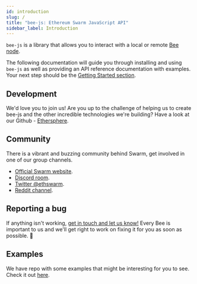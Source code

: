 ```yaml
---
id: introduction
slug: /
title: "bee-js: Ethereum Swarm JavaScript API"
sidebar_label: Introduction
---
```


`bee-js` is a library that allows you to interact with a local or remote [Bee node](https://docs.ethswarm.org/docs/).

The following documentation will guide you through installing and using `bee-js` as well as providing an API reference documentation with examples. Your next step should be the [Getting Started section](./getting-started).

## Development
We'd love you to join us! Are you up to the challenge of helping us to create bee-js and the other incredible technologies we're building? Have a look at our Github -  [Ethersphere](https://github.com/ethersphere).

## Community
There is a vibrant and buzzing community behind Swarm, get involved in one of our group channels.

- [Official Swarm website](http://swarm.ethereum.org).
- [Discord room](https://discord.gg/ykCupZMuww).
- [Twitter @ethswarm](https://twitter.com/ethswarm).
- [Reddit channel](https://www.reddit.com/r/ethswarm/).

## Reporting a bug
If anything isn't working, [get in touch and let us know!](https://github.com/ethersphere/bee-js/issues) Every Bee is important to us and we'll get right to work on fixing it for you as soon as possible. 🐝

## Examples

We have repo with some examples that might be interesting for you to see. Check it out [here](https://github.com/ethersphere/examples-js).
